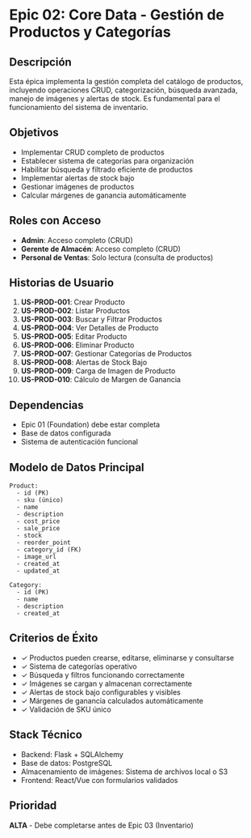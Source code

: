 # Epic 02: Core Data - Gestión de Productos y Categorías

## Descripción
Esta épica implementa la gestión completa del catálogo de productos, incluyendo operaciones CRUD, categorización, búsqueda avanzada, manejo de imágenes y alertas de stock. Es fundamental para el funcionamiento del sistema de inventario.

## Objetivos
- Implementar CRUD completo de productos
- Establecer sistema de categorías para organización
- Habilitar búsqueda y filtrado eficiente de productos
- Implementar alertas de stock bajo
- Gestionar imágenes de productos
- Calcular márgenes de ganancia automáticamente

## Roles con Acceso
- **Admin**: Acceso completo (CRUD)
- **Gerente de Almacén**: Acceso completo (CRUD)
- **Personal de Ventas**: Solo lectura (consulta de productos)

## Historias de Usuario
1. **US-PROD-001**: Crear Producto
2. **US-PROD-002**: Listar Productos
3. **US-PROD-003**: Buscar y Filtrar Productos
4. **US-PROD-004**: Ver Detalles de Producto
5. **US-PROD-005**: Editar Producto
6. **US-PROD-006**: Eliminar Producto
7. **US-PROD-007**: Gestionar Categorías de Productos
8. **US-PROD-008**: Alertas de Stock Bajo
9. **US-PROD-009**: Carga de Imagen de Producto
10. **US-PROD-010**: Cálculo de Margen de Ganancia

## Dependencias
- Epic 01 (Foundation) debe estar completa
- Base de datos configurada
- Sistema de autenticación funcional

## Modelo de Datos Principal
```
Product:
  - id (PK)
  - sku (único)
  - name
  - description
  - cost_price
  - sale_price
  - stock
  - reorder_point
  - category_id (FK)
  - image_url
  - created_at
  - updated_at

Category:
  - id (PK)
  - name
  - description
  - created_at
```

## Criterios de Éxito
- ✓ Productos pueden crearse, editarse, eliminarse y consultarse
- ✓ Sistema de categorías operativo
- ✓ Búsqueda y filtros funcionando correctamente
- ✓ Imágenes se cargan y almacenan correctamente
- ✓ Alertas de stock bajo configurables y visibles
- ✓ Márgenes de ganancia calculados automáticamente
- ✓ Validación de SKU único

## Stack Técnico
- Backend: Flask + SQLAlchemy
- Base de datos: PostgreSQL
- Almacenamiento de imágenes: Sistema de archivos local o S3
- Frontend: React/Vue con formularios validados

## Prioridad
**ALTA** - Debe completarse antes de Epic 03 (Inventario)
